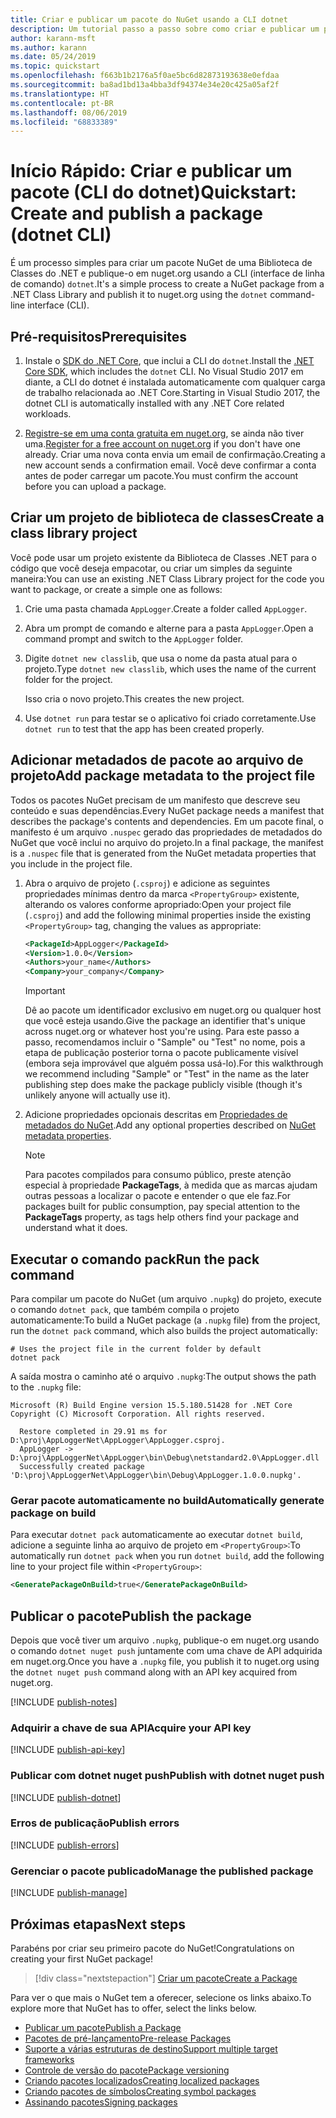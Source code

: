 ```yaml
---
title: Criar e publicar um pacote do NuGet usando a CLI dotnet
description: Um tutorial passo a passo sobre como criar e publicar um pacote NuGet usando a CLI do .NET Core, dotnet.
author: karann-msft
ms.author: karann
ms.date: 05/24/2019
ms.topic: quickstart
ms.openlocfilehash: f663b1b2176a5f0ae5bc6d82873193638e0efdaa
ms.sourcegitcommit: ba8ad1bd13a4bba3df94374e34e20c425a05af2f
ms.translationtype: HT
ms.contentlocale: pt-BR
ms.lasthandoff: 08/06/2019
ms.locfileid: "68833389"
---
```

# <a name="quickstart-create-and-publish-a-package-dotnet-cli"></a><span data-ttu-id="ea054-103">Início Rápido: Criar e publicar um pacote (CLI do dotnet)</span><span class="sxs-lookup"><span data-stu-id="ea054-103">Quickstart: Create and publish a package (dotnet CLI)</span></span>

<span data-ttu-id="ea054-104">É um processo simples para criar um pacote NuGet de uma Biblioteca de Classes do .NET e publique-o em nuget.org usando a CLI (interface de linha de comando) `dotnet`.</span><span class="sxs-lookup"><span data-stu-id="ea054-104">It's a simple process to create a NuGet package from a .NET Class Library and publish it to nuget.org using the `dotnet` command-line interface (CLI).</span></span>

## <a name="prerequisites"></a><span data-ttu-id="ea054-105">Pré-requisitos</span><span class="sxs-lookup"><span data-stu-id="ea054-105">Prerequisites</span></span>

1. <span data-ttu-id="ea054-106">Instale o [SDK do .NET Core](https://www.microsoft.com/net/download/), que inclui a CLI do `dotnet`.</span><span class="sxs-lookup"><span data-stu-id="ea054-106">Install the [.NET Core SDK](https://www.microsoft.com/net/download/), which includes the `dotnet` CLI.</span></span> <span data-ttu-id="ea054-107">No Visual Studio 2017 em diante, a CLI do dotnet é instalada automaticamente com qualquer carga de trabalho relacionada ao .NET Core.</span><span class="sxs-lookup"><span data-stu-id="ea054-107">Starting in Visual Studio 2017, the dotnet CLI is automatically installed with any .NET Core related workloads.</span></span>

1. <span data-ttu-id="ea054-108">[Registre-se em uma conta gratuita em nuget.org](https://www.nuget.org/users/account/LogOn?returnUrl=%2F), se ainda não tiver uma.</span><span class="sxs-lookup"><span data-stu-id="ea054-108">[Register for a free account on nuget.org](https://www.nuget.org/users/account/LogOn?returnUrl=%2F) if you don't have one already.</span></span> <span data-ttu-id="ea054-109">Criar uma nova conta envia um email de confirmação.</span><span class="sxs-lookup"><span data-stu-id="ea054-109">Creating a new account sends a confirmation email.</span></span> <span data-ttu-id="ea054-110">Você deve confirmar a conta antes de poder carregar um pacote.</span><span class="sxs-lookup"><span data-stu-id="ea054-110">You must confirm the account before you can upload a package.</span></span>

## <a name="create-a-class-library-project"></a><span data-ttu-id="ea054-111">Criar um projeto de biblioteca de classes</span><span class="sxs-lookup"><span data-stu-id="ea054-111">Create a class library project</span></span>

<span data-ttu-id="ea054-112">Você pode usar um projeto existente da Biblioteca de Classes .NET para o código que você deseja empacotar, ou criar um simples da seguinte maneira:</span><span class="sxs-lookup"><span data-stu-id="ea054-112">You can use an existing .NET Class Library project for the code you want to package, or create a simple one as follows:</span></span>

1. <span data-ttu-id="ea054-113">Crie uma pasta chamada `AppLogger`.</span><span class="sxs-lookup"><span data-stu-id="ea054-113">Create a folder called `AppLogger`.</span></span>

1. <span data-ttu-id="ea054-114">Abra um prompt de comando e alterne para a pasta `AppLogger`.</span><span class="sxs-lookup"><span data-stu-id="ea054-114">Open a command prompt and switch to the `AppLogger` folder.</span></span>

1. <span data-ttu-id="ea054-115">Digite `dotnet new classlib`, que usa o nome da pasta atual para o projeto.</span><span class="sxs-lookup"><span data-stu-id="ea054-115">Type `dotnet new classlib`, which uses the name of the current folder for the project.</span></span>

   <span data-ttu-id="ea054-116">Isso cria o novo projeto.</span><span class="sxs-lookup"><span data-stu-id="ea054-116">This creates the new project.</span></span>

1. <span data-ttu-id="ea054-117">Use `dotnet run` para testar se o aplicativo foi criado corretamente.</span><span class="sxs-lookup"><span data-stu-id="ea054-117">Use `dotnet run` to test that the app has been created properly.</span></span>

## <a name="add-package-metadata-to-the-project-file"></a><span data-ttu-id="ea054-118">Adicionar metadados de pacote ao arquivo de projeto</span><span class="sxs-lookup"><span data-stu-id="ea054-118">Add package metadata to the project file</span></span>

<span data-ttu-id="ea054-119">Todos os pacotes NuGet precisam de um manifesto que descreve seu conteúdo e suas dependências.</span><span class="sxs-lookup"><span data-stu-id="ea054-119">Every NuGet package needs a manifest that describes the package's contents and dependencies.</span></span> <span data-ttu-id="ea054-120">Em um pacote final, o manifesto é um arquivo `.nuspec` gerado das propriedades de metadados do NuGet que você inclui no arquivo do projeto.</span><span class="sxs-lookup"><span data-stu-id="ea054-120">In a final package, the manifest is a `.nuspec` file that is generated from the NuGet metadata properties that you include in the project file.</span></span>

1. <span data-ttu-id="ea054-121">Abra o arquivo de projeto (`.csproj`) e adicione as seguintes propriedades mínimas dentro da marca `<PropertyGroup>` existente, alterando os valores conforme apropriado:</span><span class="sxs-lookup"><span data-stu-id="ea054-121">Open your project file (`.csproj`) and add the following minimal properties inside the existing `<PropertyGroup>` tag, changing the values as appropriate:</span></span>

    ```xml
    <PackageId>AppLogger</PackageId>
    <Version>1.0.0</Version>
    <Authors>your_name</Authors>
    <Company>your_company</Company>
    ```

    > [!Important]
    > <span data-ttu-id="ea054-122">Dê ao pacote um identificador exclusivo em nuget.org ou qualquer host que você esteja usando.</span><span class="sxs-lookup"><span data-stu-id="ea054-122">Give the package an identifier that's unique across nuget.org or whatever host you're using.</span></span> <span data-ttu-id="ea054-123">Para este passo a passo, recomendamos incluir o "Sample" ou "Test" no nome, pois a etapa de publicação posterior torna o pacote publicamente visível (embora seja improvável que alguém possa usá-lo).</span><span class="sxs-lookup"><span data-stu-id="ea054-123">For this walkthrough we recommend including "Sample" or "Test" in the name as the later publishing step does make the package publicly visible (though it's unlikely anyone will actually use it).</span></span>

1. <span data-ttu-id="ea054-124">Adicione propriedades opcionais descritas em [Propriedades de metadados do NuGet](/dotnet/core/tools/csproj#nuget-metadata-properties).</span><span class="sxs-lookup"><span data-stu-id="ea054-124">Add any optional properties described on [NuGet metadata properties](/dotnet/core/tools/csproj#nuget-metadata-properties).</span></span>

    > [!Note]
    > <span data-ttu-id="ea054-125">Para pacotes compilados para consumo público, preste atenção especial à propriedade **PackageTags**, à medida que as marcas ajudam outras pessoas a localizar o pacote e entender o que ele faz.</span><span class="sxs-lookup"><span data-stu-id="ea054-125">For packages built for public consumption, pay special attention to the **PackageTags** property, as tags help others find your package and understand what it does.</span></span>

## <a name="run-the-pack-command"></a><span data-ttu-id="ea054-126">Executar o comando pack</span><span class="sxs-lookup"><span data-stu-id="ea054-126">Run the pack command</span></span>

<span data-ttu-id="ea054-127">Para compilar um pacote do NuGet (um arquivo `.nupkg`) do projeto, execute o comando `dotnet pack`, que também compila o projeto automaticamente:</span><span class="sxs-lookup"><span data-stu-id="ea054-127">To build a NuGet package (a `.nupkg` file) from the project, run the `dotnet pack` command, which also builds the project automatically:</span></span>

```cli
# Uses the project file in the current folder by default
dotnet pack
```

<span data-ttu-id="ea054-128">A saída mostra o caminho até o arquivo `.nupkg`:</span><span class="sxs-lookup"><span data-stu-id="ea054-128">The output shows the path to the `.nupkg` file:</span></span>

```output
Microsoft (R) Build Engine version 15.5.180.51428 for .NET Core
Copyright (C) Microsoft Corporation. All rights reserved.

  Restore completed in 29.91 ms for D:\proj\AppLoggerNet\AppLogger\AppLogger.csproj.
  AppLogger -> D:\proj\AppLoggerNet\AppLogger\bin\Debug\netstandard2.0\AppLogger.dll
  Successfully created package 'D:\proj\AppLoggerNet\AppLogger\bin\Debug\AppLogger.1.0.0.nupkg'.
```

### <a name="automatically-generate-package-on-build"></a><span data-ttu-id="ea054-129">Gerar pacote automaticamente no build</span><span class="sxs-lookup"><span data-stu-id="ea054-129">Automatically generate package on build</span></span>

<span data-ttu-id="ea054-130">Para executar `dotnet pack` automaticamente ao executar `dotnet build`, adicione a seguinte linha ao arquivo de projeto em `<PropertyGroup>`:</span><span class="sxs-lookup"><span data-stu-id="ea054-130">To automatically run `dotnet pack` when you run `dotnet build`, add the following line to your project file within `<PropertyGroup>`:</span></span>

```xml
<GeneratePackageOnBuild>true</GeneratePackageOnBuild>
```

## <a name="publish-the-package"></a><span data-ttu-id="ea054-131">Publicar o pacote</span><span class="sxs-lookup"><span data-stu-id="ea054-131">Publish the package</span></span>

<span data-ttu-id="ea054-132">Depois que você tiver um arquivo `.nupkg`, publique-o em nuget.org usando o comando `dotnet nuget push` juntamente com uma chave de API adquirida em nuget.org.</span><span class="sxs-lookup"><span data-stu-id="ea054-132">Once you have a `.nupkg` file, you publish it to nuget.org using the `dotnet nuget push` command along with an API key acquired from nuget.org.</span></span>

[!INCLUDE [publish-notes](includes/publish-notes.md)]

### <a name="acquire-your-api-key"></a><span data-ttu-id="ea054-133">Adquirir a chave de sua API</span><span class="sxs-lookup"><span data-stu-id="ea054-133">Acquire your API key</span></span>

[!INCLUDE [publish-api-key](includes/publish-api-key.md)]

### <a name="publish-with-dotnet-nuget-push"></a><span data-ttu-id="ea054-134">Publicar com dotnet nuget push</span><span class="sxs-lookup"><span data-stu-id="ea054-134">Publish with dotnet nuget push</span></span>

[!INCLUDE [publish-dotnet](includes/publish-dotnet.md)]

### <a name="publish-errors"></a><span data-ttu-id="ea054-135">Erros de publicação</span><span class="sxs-lookup"><span data-stu-id="ea054-135">Publish errors</span></span>

[!INCLUDE [publish-errors](includes/publish-errors.md)]

### <a name="manage-the-published-package"></a><span data-ttu-id="ea054-136">Gerenciar o pacote publicado</span><span class="sxs-lookup"><span data-stu-id="ea054-136">Manage the published package</span></span>

[!INCLUDE [publish-manage](includes/publish-manage.md)]

## <a name="next-steps"></a><span data-ttu-id="ea054-137">Próximas etapas</span><span class="sxs-lookup"><span data-stu-id="ea054-137">Next steps</span></span>

<span data-ttu-id="ea054-138">Parabéns por criar seu primeiro pacote do NuGet!</span><span class="sxs-lookup"><span data-stu-id="ea054-138">Congratulations on creating your first NuGet package!</span></span>

> [!div class="nextstepaction"]
> [<span data-ttu-id="ea054-139">Criar um pacote</span><span class="sxs-lookup"><span data-stu-id="ea054-139">Create a Package</span></span>](../create-packages/creating-a-package-dotnet-cli.md)

<span data-ttu-id="ea054-140">Para ver o que mais o NuGet tem a oferecer, selecione os links abaixo.</span><span class="sxs-lookup"><span data-stu-id="ea054-140">To explore more that NuGet has to offer, select the links below.</span></span>

- [<span data-ttu-id="ea054-141">Publicar um pacote</span><span class="sxs-lookup"><span data-stu-id="ea054-141">Publish a Package</span></span>](../nuget-org/publish-a-package.md)
- [<span data-ttu-id="ea054-142">Pacotes de pré-lançamento</span><span class="sxs-lookup"><span data-stu-id="ea054-142">Pre-release Packages</span></span>](../create-packages/Prerelease-Packages.md)
- [<span data-ttu-id="ea054-143">Suporte a várias estruturas de destino</span><span class="sxs-lookup"><span data-stu-id="ea054-143">Support multiple target frameworks</span></span>](../create-packages/multiple-target-frameworks-project-file.md)
- [<span data-ttu-id="ea054-144">Controle de versão do pacote</span><span class="sxs-lookup"><span data-stu-id="ea054-144">Package versioning</span></span>](../reference/package-versioning.md)
- [<span data-ttu-id="ea054-145">Criando pacotes localizados</span><span class="sxs-lookup"><span data-stu-id="ea054-145">Creating localized packages</span></span>](../create-packages/creating-localized-packages.md)
- [<span data-ttu-id="ea054-146">Criando pacotes de símbolos</span><span class="sxs-lookup"><span data-stu-id="ea054-146">Creating symbol packages</span></span>](../create-packages/symbol-packages-snupkg.md)
- [<span data-ttu-id="ea054-147">Assinando pacotes</span><span class="sxs-lookup"><span data-stu-id="ea054-147">Signing packages</span></span>](../create-packages/Sign-a-package.md)
